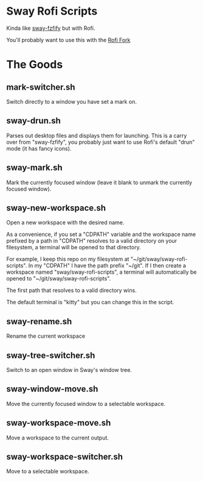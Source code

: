 # Sway Rofi Scripts

Kinda like [sway-fzfify](https://github.com/ldelossa/sway-fzfify) but with Rofi.

You'll probably want to use this with the [Rofi Fork](https://github.com/lbonn/rofi#wayland-support)

# The Goods

## mark-switcher.sh

Switch directly to a window you have set a mark on.

## sway-drun.sh

Parses out desktop files and displays them for launching.
This is a carry over from "sway-fzfify", you probably just want to use Rofi's 
default "drun" mode (it has fancy icons).

## sway-mark.sh

Mark the currently focused window (leave it blank to unmark the currently focused window).

## sway-new-workspace.sh

Open a new workspace with the desired name. 

As a convenience, if you set a "CDPATH" variable and the workspace name prefixed
by a path in "CDPATH" resolves to a valid directory on your filesystem, a terminal
will be opened to that directory. 

For example, I keep this repo on my filesystem at "\~/git/sway/sway-rofi-scripts".
In my "CDPATH" I have the path prefix "\~/git". If I then create a workspace named
"sway/sway-rofi-scripts", a terminal will automatically be opened to 
"\~/git/sway/sway-rofi-scripts".

The first path that resolves to a valid directory wins.

The default terminal is "kitty" but you can change this in the script.

## sway-rename.sh

Rename the current workspace

## sway-tree-switcher.sh

Switch to an open window in Sway's window tree.

## sway-window-move.sh

Move the currently focused window to a selectable workspace.

## sway-workspace-move.sh

Move a workspace to the current output.

## sway-workspace-switcher.sh

Move to a selectable workspace.
